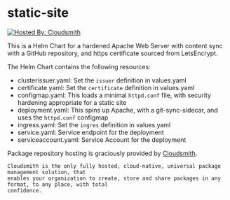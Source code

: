 # static-site

[![Hosted By: Cloudsmith](https://img.shields.io/badge/OSS%20hosting%20by-cloudsmith-blue?logo=cloudsmith&style=for-the-badge)](https://cloudsmith.com)

This is a Helm Chart for a hardened Apache Web Server with content sync with a GitHub repository, and https certificate sourced from LetsEncrypt.

The Helm Chart contains the following resources:

- clusterissuer.yaml: Set the `issuer` definition in values.yaml
- certificate.yaml: Set the `certificate` definition in values.yaml
- configmap.yaml: This loads a minimal `httpd.conf` file, with security hardening appropriate for a static site
- deployment.yaml: This spins up Apache, with a git-sync-sidecar, and uses the `httpd.conf` configmap
- ingress.yaml: Set the `ingres` definition in values.yaml
- service.yaml: Service endpoint for the deployment
- serviceaccount.yaml: Service Account for the deployment

Package repository hosting is graciously provided by  [Cloudsmith](https://cloudsmith.com).

```text
Cloudsmith is the only fully hosted, cloud-native, universal package management solution, that
enables your organization to create, store and share packages in any format, to any place, with total
confidence.
```
